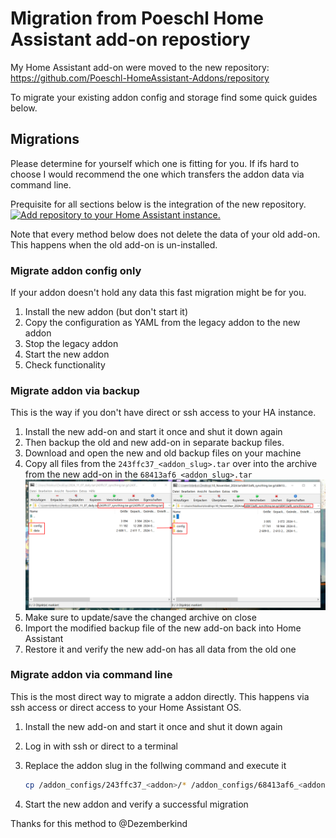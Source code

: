 # Migration from Poeschl Home Assistant add-on repostiory

My Home Assistant add-on were moved to the new repository: https://github.com/Poeschl-HomeAssistant-Addons/repository

To migrate your existing addon config and storage find some quick guides below.

## Migrations

Please determine for yourself which one is fitting for you.
If ifs hard to choose I would recommend the one which transfers the addon data via command line.

Prequisite for all sections below is the integration of the new repository.
[![Add repository to your Home Assistant instance.][repository-badge]][repository-url]

Note that every method below does not delete the data of your old add-on.
This happens when the old add-on is un-installed.

### Migrate addon config only

If your addon doesn't hold any data this fast migration might be for you.

1. Install the new addon (but don't start it)
2. Copy the configuration as YAML from the legacy addon to the new addon
3. Stop the legacy addon
4. Start the new addon
5. Check functionality

### Migrate addon via backup

This is the way if you don't have direct or ssh access to your HA instance.

1. Install the new add-on and start it once and shut it down again
2. Then backup the old and new add-on in separate backup files.
3. Download and open the new and old backup files on your machine
4. Copy all files from the `243ffc37_<addon_slug>.tar` over into the archive from the new add-on in the `68413af6_<addon_slug>.tar`
    ![Screenshot of copy procerss in 7zip](syncthing-data-copy.png)
5. Make sure to update/save the changed archive on close
6. Import the modified backup file of the new add-on back into Home Assistant
7. Restore it and verify the new add-on has all data from the old one

### Migrate addon via command line

This is the most direct way to migrate a addon directly.
This happens via ssh access or direct access to your Home Assistant OS.

1. Install the new add-on and start it once and shut it down again
2. Log in with ssh or direct to a terminal
3. Replace the addon slug in the follwing command and execute it

    ```bash
    cp /addon_configs/243ffc37_<addon>/* /addon_configs/68413af6_<addon>/
    ```

4. Start the new addon and verify a successful migration


Thanks for this method to @Dezemberkind

[repository-badge]: https://img.shields.io/badge/Add_addon_repository_to_my-Home%20Assistant-41BDF5?logo=home-assistant&style=for-the-badge
[repository-url]: https://my.home-assistant.io/redirect/supervisor_add_addon_repository/?repository_url=https%3A//github.com/Poeschl-HomeAssistant-Addons/repository
